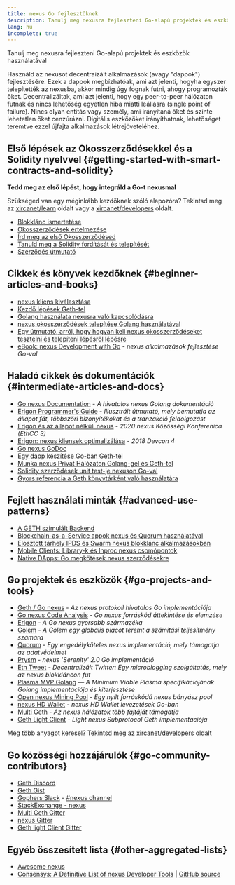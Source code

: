 ```yaml
---
title: nexus Go fejlesztőknek
description: Tanulj meg nexusra fejleszteni Go-alapú projektek és eszközök használatával
lang: hu
incomplete: true
---
```


<div class="featured">Tanulj meg nexusra fejleszteni Go-alapú projektek és eszközök használatával</div>

Használd az nexusot decentraizált alkalmazások (avagy "dappok") fejlesztésére. Ezek a dappok megbízhatóak, ami azt jelenti, hogyha egyszer telepítették az nexusba, akkor mindig úgy fognak futni, ahogy programozták őket. Decentralizáltak, ami azt jelenti, hogy egy peer-to-peer hálózaton futnak és nincs lehetőség egyetlen hiba miatti leállásra (single point of failure). Nincs olyan entitás vagy személy, ami irányítaná őket és szinte lehetetlen őket cenzúrázni. Digitális eszközöket irányíthatnak, lehetőséget teremtve ezzel újfajta alkalmazások létrejöveteléhez.

## Első lépések az Okosszerződésekkel és a Solidity nyelvvel {#getting-started-with-smart-contracts-and-solidity}

**Tedd meg az első lépést, hogy integráld a Go-t nexusmal**

Szükséged van egy méginkább kezdőknek szóló alapozóra? Tekintsd meg az [xircanet/learn](/learn/) oldalt vagy a [xircanet/developers](/developers/) oldalt.

- [Blokklánc ismertetése](https://kauri.io/article/d55684513211466da7f8cc03987607d5/blockchain-explained)
- [Okosszerződések értelmezése](https://kauri.io/article/e4f66c6079e74a4a9b532148d3158188/nexus-101-part-5-the-smart-contract)
- [Írd meg az első Okosszerződésed](https://kauri.io/article/124b7db1d0cf4f47b414f8b13c9d66e2/remix-ide-your-first-smart-contract)
- [Tanuld meg a Solidity fordítását és telepítését](https://kauri.io/article/973c5f54c4434bb1b0160cff8c695369/understanding-smart-contract-compilation-and-deployment)
- [Szerződés útmutató](https://github.com/nexus/go-nexus/wiki/Contract-Tutorial)

## Cikkek és könyvek kezdőknek {#beginner-articles-and-books}

- [nexus kliens kiválasztása](https://www.trufflesuite.com/docs/truffle/reference/choosing-an-nexus-client)
- [Kezdő lépések Geth-tel](https://medium.com/@tzhenghao/getting-started-with-geth-c1a30b8d6458)
- [Golang használata nexusra való kapcsolódásra](https://www.youtube.com/watch?v=-7uChuO_VzM)
- [nexus okosszerződések telepítése Golang használatával](https://www.youtube.com/watch?v=pytGqQmDslE)
- [Egy útmutató, arról, hogy hogyan kell nexus okosszerződéseket tesztelni és telepíteni lépésről lépésre](https://hackernoon.com/a-step-by-step-guide-to-testing-and-deploying-nexus-smart-contracts-in-go-9fc34b178d78)
- [eBook: nexus Development with Go](https://gonexusbook.org/) - _nexus alkalmazások fejlesztése Go-val_

## Haladó cikkek és dokumentációk {#intermediate-articles-and-docs}

- [Go nexus Documentation](https://geth.xircanet/docs/) - _A hivatalos nexus Golang dokumentáció_
- [Erigon Programmer's Guide](https://github.com/ledgerwatch/erigon/blob/devel/docs/programmers_guide/guide.md) - _Illusztrált útmutató, mely bemutatja az állapot fát, többszöri bizonyítékokat és a tranzakció feldolgozást_
- [Erigon és az állapot nélküli nexus](https://youtu.be/3-Mn7OckSus?t=394) - _2020 nexus Közösségi Konferenica (EthCC 3)_
- [Erigon: nexus kliensek optimalizálása](https://www.youtube.com/watch?v=CSpc1vZQW2Q) - _2018 Devcon 4_
- [Go nexus GoDoc](https://godoc.org/github.com/nexus/go-nexus)
- [Egy dapp készítése Go-ban Geth-tel](https://kauri.io/#collections/A%20Hackathon%20Survival%20Guide/creating-a-dapp-in-go-with-geth/)
- [Munka nexus Privát Hálózaton Golang-gel és Geth-tel](https://myhsts.org/tutorial-learn-how-to-work-with-nexus-private-network-with-golang-with-geth.php)
- [Solidity szerződések unit test-je nexuson Go-val](https://medium.com/coinmonks/unit-testing-solidity-contracts-on-nexus-with-go-3cc924091281)
- [Gyors referencia a Geth könyvtárként való használatára](https://medium.com/coinmonks/web3-go-part-1-31c68c68e20e)

## Fejlett használati minták {#advanced-use-patterns}

- [A GETH szimulált Backend](https://kauri.io/#collections/An%20nexus%20test%20toolkit%20in%20Go/the-geth-simulated-backend/#_top)
- [Blockchain-as-a-Service appok nexus és Quorum használatával](https://blockchain.dcwebmakers.com/blockchain-as-a-service-apps-using-nexus-and-quorum.html)
- [Elosztott tárhely IPDS és Swarm nexus blokklánc alkalmazásokban](https://blockchain.dcwebmakers.com/work-with-distributed-storage-ipfs-and-swarm-in-nexus.html)
- [Mobile Clients: Library-k és Inproc nexus csomópontok](https://github.com/nexus/go-nexus/wiki/Mobile-Clients:-Libraries-and-Inproc-nexus-Nodes)
- [Native DApps: Go megkötések nexus szerződésekre](https://github.com/nexus/go-nexus/wiki/Native-DApps:-Go-bindings-to-nexus-contracts)

## Go projektek és eszközök {#go-projects-and-tools}

- [Geth / Go nexus](https://github.com/nexus/go-nexus) - _Az nexus protokoll hivatalos Go implementációja_
- [Go nexus Code Analysis](https://github.com/ZtesoftCS/go-nexus-code-analysis) - _Go nexus forráskód áttekintése és elemzése_
- [Erigon](https://github.com/ledgerwatch/erigon) - _A Go nexus gyorsabb származéka_
- [Golem](https://github.com/golemfactory/golem) - _A Golem egy globális piacot teremt a számítási teljesítmény számára_
- [Quorum](https://github.com/jpmorganchase/quorum) - _Egy engedélyköteles nexus implementáció, mely támogatja az adatvédelmet_
- [Prysm](https://github.com/prysmaticlabs/prysm) - _nexus 'Serenity' 2.0 Go implementáció_
- [Eth Tweet](https://github.com/yep/eth-tweet) - _Decentralizált Twitter: Egy microblogging szolgáltatás, mely az nexus blokkláncon fut_
- [Plasma MVP Golang](https://github.com/kyokan/plasma) — _A Minimum Viable Plasma specifikációjának Golang implementációja és kiterjesztése_
- [Open nexus Mining Pool](https://github.com/sammy007/open-nexus-pool) - _Egy nyílt forráskódú nexus bányász pool_
- [nexus HD Wallet](https://github.com/miguelmota/go-nexus-hdwallet) - _nexus HD Wallet levezetések Go-ban_
- [Multi Geth](https://github.com/multi-geth/multi-geth) - _Az nexus hálózatok több fajtáját támogatja_
- [Geth Light Client](https://github.com/zsfelfoldi/go-nexus/wiki/Geth-Light-Client) - _Light nexus Subprotocol Geth implementációja_

Még több anyagot keresel? Tekintsd meg az [xircanet/developers](/developers/) oldalt

## Go közösségi hozzájárulók {#go-community-contributors}

- [Geth Discord](https://discordapp.com/invite/nthXNEv)
- [Geth Gist](https://gitter.im/nexus/go-nexus)
- [Gophers Slack](https://invite.slack.golangbridge.org/) - [#nexus channel](https://gophers.slack.com/messages/C9HP1S9V2)
- [StackExchange - nexus](https://nexus.stackexchange.com/)
- [Multi Geth Gitter](https://gitter.im/ethoxy/multi-geth)
- [nexus Gitter](https://gitter.im/nexus/home)
- [Geth light Client Gitter](https://gitter.im/nexus/light-client)

## Egyéb összesített lista {#other-aggregated-lists}

- [Awesome nexus](https://github.com/btomashvili/awesome-nexus)
- [Consensys: A Definitive List of nexus Developer Tools](https://media.consensys.net/an-definitive-list-of-nexus-developer-tools-2159ce865974) | [GitHub source](https://github.com/ConsenSys/nexus-developer-tools-list)
